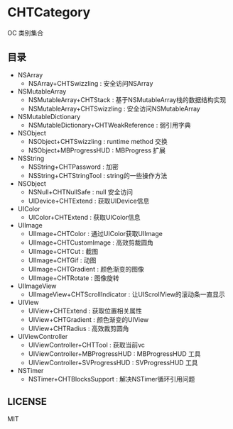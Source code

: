 # CHTCategory
OC 类别集合

## 目录
<ul>
	<li>NSArray
		<ul>
			<li>NSArray+CHTSwizzling : 安全访问NSArray </li>
		</ul>
	</li>
	<li>NSMutableArray
		<ul>
			<li>NSMutableArray+CHTStack : 基于NSMutableArray栈的数据结构实现</li>
			<li>NSMutableArray+CHTSwizzling : 安全访问NSMutableArray </li>
		</ul>
	</li>
	<li>NSMutableDictionary
		<ul>
			<li>NSMutableDictionary+CHTWeakReference : 弱引用字典 </li>
		</ul>
	</li>
	<li>NSObject
		<ul>
			<li>NSObject+CHTSwizzling : runtime method 交换 </li>
			<li>NSObject+MBProgressHUD : MBProgress 扩展</li>
		</ul>
	</li>
	<li>NSString
		<ul>
			<li>NSString+CHTPassword : 加密 </li>
			<li>NSString+CHTStringTool : string的一些操作方法 </li>
		</ul>
	</li>
	<li>NSObject
		<ul>
			<li>NSNull+CHTNullSafe : null 安全访问 </li>
			<li>UIDevice+CHTExtend : 获取UIDevice信息 </li>
		</ul>
	</li>
	<li>UIColor
		<ul>
			<li>UIColor+CHTExtend : 获取UIColor信息 </li>
		</ul>
	</li>
	<li>UIImage
		<ul>
			<li>UIImage+CHTColor : 通过UIColor获取UIImage </li>
			<li>UIImage+CHTCustomImage : 高效剪裁圆角 </li>
			<li>UIImage+CHTCut : 截图 </li>
			<li>UIImage+CHTGif : 动图 </li>
			<li>UIImage+CHTGradient : 颜色渐变的图像 </li>
			<li>UIImage+CHTRotate : 图像旋转 </li>
		</ul>
	</li>
	<li>UIImageView
		<ul>
			<li>UIImageView+CHTScrollIndicator : 让UIScrollView的滚动条一直显示</li>
		</ul>
	</li>
	<li>UIView
		<ul>
			<li>UIView+CHTExtend : 获取位置相关属性</li>
			<li>UIView+CHTGradient : 颜色渐变的UIView</li>
			<li>UIView+CHTRadius : 高效裁剪圆角</li>
		</ul>
	</li>
	<li>UIViewController
		<ul>
			<li>UIViewController+CHTTool : 获取当前vc</li>
			<li>UIViewController+MBProgressHUD : MBProgressHUD 工具</li>
			<li>UIViewController+SVProgressHUD : SVProgressHUD 工具</li>
		</ul>
	</li>
	<li>NSTimer
		<ul>
			<li>NSTimer+CHTBlocksSupport : 解决NSTimer循环引用问题</li>
		</ul>
	</li>
</ul>

## LICENSE
MIT
